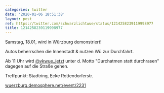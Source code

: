 ```yaml
---
categories: twitter
date: '2020-01-06 18:51:38'
layout: post
ref: https://twitter.com/schwarzlichtwue/status/1214258239119998977
title: 1214258239119998977
---
```

Samstag, 18.01, wird in Würzburg demonstriert!



Autos beherrschen die Innenstadt &amp; nutzen Wü zur Durchfahrt.

Ab 11 Uhr wird [@vkwue_jetzt](https://twitter.com/vkwue_jetzt) unter d. Motto "Durchatmen statt durchrasen" dagegen auf die Straße gehen.

Treffpunkt: Stadtring, Ecke Rottendorferstr.

[wuerzburg.demosphere.net/event/2231](https://wuerzburg.demosphere.net/event/2231) 